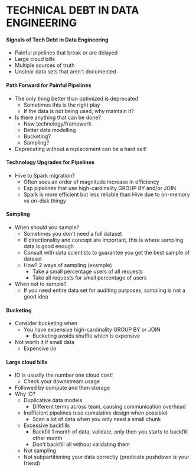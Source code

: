 # TECHNICAL DEBT IN DATA ENGINEERING

#### Signals of Tech Debt in Data Engineering
- Painful pipelines that break or are delayed
- Large cloud bills
- Multiple sources of truth
- Unclear data sets that aren't documented

#### Path Forward for Painful Pipelines
- The only thing better than optimized is deprecated
    - Sometimes this is the right play
    - If the data is not being used, why maintain it?
- Is there anything that can be done?
    - New technology/framework
    - Better data modelling
    - Bucketing?
    - Sampling?
- Deprecating without a replacement can be a hard sell!

#### Technology Upgrades for Pipelines
- Hive to Spark migration?
    - Often sees an order of magnitude increase in efficiency
    - Esp pipelines that use high-cardinality GROUP BY and/or JOIN
    - Spark is more efficient but less reliable than Hive due to on-memory vs on-disk thingy

#### Sampling
- When should you sample?
    - Sometimes you don't need a full dataset
    - If directionality and concept are important, this is where sampling data is good enough
    - Consult with data scientists to guarantee you get the best sample of dataset
    - How? 2 ways of sampling (example)
        - Take a small percentage users of all requests
        - Take all requests for small percentage of users
- When not to sample?
    - If you need entire data set for auditing purposes, sampling is not a good idea

#### Bucketing
- Consider bucketing when
    - You have expensive high-cardinality GROUP BY or JOIN
        - Bucketing avoids shuffle which is expensive
- Not worth it if small data
    - Expensive i/o

#### Large cloud bills
- IO is usually the number one cloud cost!
    - Check your downstream usage
- Followed by compute and then storage
- Why IO?
    - Duplicative data models
        - Different terms across team, causing communication overhead
    - Inefficient pipelines (use cumulative design when possible)
        - Scan a lot of data when you only need a small chunk
    - Excessive backfills
        - Backfill 1 month of data, validate, only then you starts to backfill other month
        - Don't backfill all without validating them
    - Not sampling
    - Not subpartitioning your data correctly (predicate pushdown is your friend)
